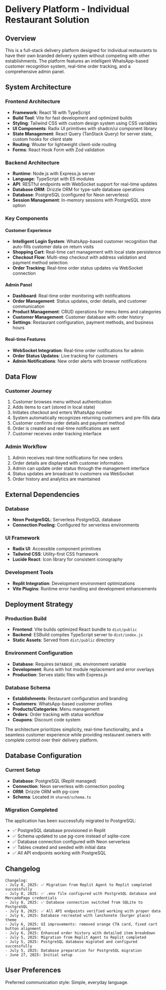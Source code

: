 # Delivery Platform - Individual Restaurant Solution

## Overview

This is a full-stack delivery platform designed for individual restaurants to have their own branded delivery system without competing with other establishments. The platform features an intelligent WhatsApp-based customer recognition system, real-time order tracking, and a comprehensive admin panel.

## System Architecture

### Frontend Architecture
- **Framework**: React 18 with TypeScript
- **Build Tool**: Vite for fast development and optimized builds
- **Styling**: Tailwind CSS with custom design system using CSS variables
- **UI Components**: Radix UI primitives with shadcn/ui component library
- **State Management**: React Query (TanStack Query) for server state, custom hooks for client state
- **Routing**: Wouter for lightweight client-side routing
- **Forms**: React Hook Form with Zod validation

### Backend Architecture
- **Runtime**: Node.js with Express.js server
- **Language**: TypeScript with ES modules
- **API**: RESTful endpoints with WebSocket support for real-time updates
- **Database ORM**: Drizzle ORM for type-safe database operations
- **Database**: PostgreSQL (configured for Neon serverless)
- **Session Management**: In-memory sessions with PostgreSQL store option

### Key Components

#### Customer Experience
- **Intelligent Login System**: WhatsApp-based customer recognition that auto-fills customer data on return visits
- **Shopping Cart**: Real-time cart management with local state persistence
- **Checkout Flow**: Multi-step checkout with address validation and payment method selection
- **Order Tracking**: Real-time order status updates via WebSocket connection

#### Admin Panel
- **Dashboard**: Real-time order monitoring with notifications
- **Order Management**: Status updates, order details, and customer communication
- **Product Management**: CRUD operations for menu items and categories
- **Customer Management**: Customer database with order history
- **Settings**: Restaurant configuration, payment methods, and business hours

#### Real-time Features
- **WebSocket Integration**: Real-time order notifications for admin
- **Order Status Updates**: Live tracking for customers
- **Admin Notifications**: New order alerts with browser notifications

## Data Flow

### Customer Journey
1. Customer browses menu without authentication
2. Adds items to cart (stored in local state)
3. Initiates checkout and enters WhatsApp number
4. System automatically recognizes returning customers and pre-fills data
5. Customer confirms order details and payment method
6. Order is created and real-time notifications are sent
7. Customer receives order tracking interface

### Admin Workflow
1. Admin receives real-time notifications for new orders
2. Order details are displayed with customer information
3. Admin can update order status through the management interface
4. Status updates are broadcast to customers via WebSocket
5. Order history and analytics are maintained

## External Dependencies

### Database
- **Neon PostgreSQL**: Serverless PostgreSQL database
- **Connection Pooling**: Configured for serverless environments

### UI Framework
- **Radix UI**: Accessible component primitives
- **Tailwind CSS**: Utility-first CSS framework
- **Lucide React**: Icon library for consistent iconography

### Development Tools
- **Replit Integration**: Development environment optimizations
- **Vite Plugins**: Runtime error handling and development enhancements

## Deployment Strategy

### Production Build
- **Frontend**: Vite builds optimized React bundle to `dist/public`
- **Backend**: ESBuild compiles TypeScript server to `dist/index.js`
- **Static Assets**: Served from `dist/public` directory

### Environment Configuration
- **Database**: Requires `DATABASE_URL` environment variable
- **Development**: Runs with hot module replacement and error overlays
- **Production**: Serves static files with Express.js

### Database Schema
- **Establishments**: Restaurant configuration and branding
- **Customers**: WhatsApp-based customer profiles
- **Products/Categories**: Menu management
- **Orders**: Order tracking with status workflow
- **Coupons**: Discount code system

The architecture prioritizes simplicity, real-time functionality, and a seamless customer experience while providing restaurant owners with complete control over their delivery platform.

## Database Configuration

### Current Setup
- **Database**: PostgreSQL (Replit managed)
- **Connection**: Neon serverless with connection pooling
- **ORM**: Drizzle ORM with pg-core
- **Schema**: Located in `shared/schema.ts`

### Migration Completed
The application has been successfully migrated to PostgreSQL:
- ✅ PostgreSQL database provisioned in Replit
- ✅ Schema updated to use pg-core instead of sqlite-core
- ✅ Database connection configured with Neon serverless
- ✅ Tables created and seeded with initial data
- ✅ All API endpoints working with PostgreSQL

## Changelog
```
Changelog:
- July 8, 2025: ✅ Migration from Replit Agent to Replit completed successfully
- July 8, 2025: ✅ .env file configured with PostgreSQL database and MercadoPago credentials
- July 8, 2025: ✅ Database connection switched from SQLite to PostgreSQL
- July 8, 2025: ✅ All API endpoints verified working with proper data
- July 6, 2025: Database recreated with lanchonete (burger place) theme
- July 6, 2025: UI improvements: removed orange CTA card, fixed cart button alignment
- July 6, 2025: Enhanced order history with detailed item breakdown
- July 5, 2025: Migration from Replit Agent to Replit completed
- July 5, 2025: PostgreSQL database migrated and configured successfully
- July 5, 2025: Database preparation for PostgreSQL migration
- June 27, 2025: Initial setup
```

## User Preferences

Preferred communication style: Simple, everyday language.